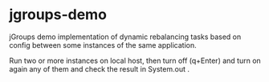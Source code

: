 # jgroups-demo

 jGroups demo implementation of dynamic rebalancing tasks based on config between some instances of the same application.

 Run two or more instances on local host, then turn off (q+Enter) and turn on again any of them and check the result in System.out .
